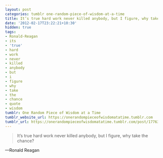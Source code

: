 ```yaml
---
layout: post
categories: tumblr one-random-piece-of-wisdom-at-a-time
title: It’s true hard work never killed anybody, but I figure, why take the chance?
date: '2012-02-17T23:22:21+10:30'
hidden: true
tags:
- Ronald-Reagan
- its
- 'true'
- hard
- work
- never
- killed
- anybody
- but
- i
- figure
- why
- take
- the
- chance
- quote
- wisdom
tumblr: One Random Piece of Wisdom at a Time
tumblr_website_url: https://onerandompieceofwisdomatatime.tumblr.com
tumblr_url: https://onerandompieceofwisdomatatime.tumblr.com/post/17763157496/its-true-hard-work-never-killed-anybody-but-i
---
```

> It’s true hard work never killed anybody, but I figure, why take the chance?

—Ronald Reagan
